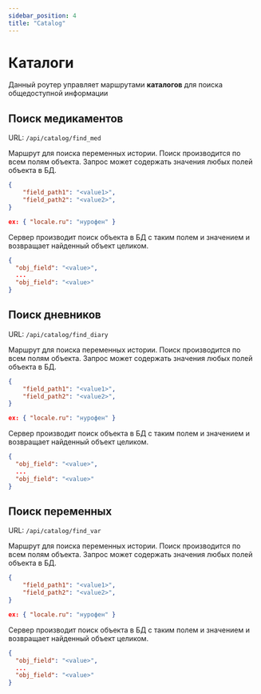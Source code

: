 ```yaml
---
sidebar_position: 4
title: "Catalog"
---
```


# Каталоги

Данный роутер управляет маршрутами **каталогов** для поиска общедоступной информации 

## Поиск медикаментов

URL: `/api/catalog/find_med`

Маршрут для поиска переменных истории. Поиск производится по всем полям объекта. Запрос может содержать значения любых полей объекта в БД.

```json title="[POST] request body"
{
    "field_path1": "<value1>",
    "field_path2": "<value2>",
}

ex: { "locale.ru": "нурофен" }
```

Сервер производит поиск объекта в БД с таким полем и значением и возвращает найденный объект целиком.
```json title="[POST] response body"
{ 
  "obj_field": "<value>",
  ...
  "obj_field": "<value>"
}
```

## Поиск дневников

URL: `/api/catalog/find_diary`

Маршрут для поиска переменных истории. Поиск производится по всем полям объекта. Запрос может содержать значения любых полей объекта в БД.

```json title="[POST] request body"
{
    "field_path1": "<value1>",
    "field_path2": "<value2>",
}

ex: { "locale.ru": "нурофен" }
```

Сервер производит поиск объекта в БД с таким полем и значением и возвращает найденный объект целиком.

```json title="[POST] response body"
{ 
  "obj_field": "<value>",
  ...
  "obj_field": "<value>"
}
```

## Поиск переменных

URL: `/api/catalog/find_var`

Маршрут для поиска переменных истории. Поиск производится по всем полям объекта. Запрос может содержать значения любых полей объекта в БД.

```json title="[POST] request body"
{
    "field_path1": "<value1>",
    "field_path2": "<value2>",
}

ex: { "locale.ru": "нурофен" }
```

Сервер производит поиск объекта в БД с таким полем и значением и возвращает найденный объект целиком.
```json title="[POST] response body"
{ 
  "obj_field": "<value>",
  ...
  "obj_field": "<value>"
}
```

